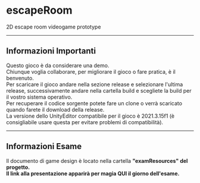# escapeRoom
2D escape room videogame prototype
<hr>
<h2>Informazioni Importanti</h2>
Questo gioco è da considerare una demo.<br>
Chiunque voglia collaborare, per migliorare il gioco o fare pratica, è il benvenuto.<br>
Per scaricare il gioco andare nella sezione release e selezionare l'ultima release, successivamente andare nella cartella build e scegliete la build per il vostro sistema operativo.<br>
Per recuperare il codice sorgente potete fare un clone o verrà scaricato quando farete il download della release.<br>
La versione dello UnityEditor compatibile per il gioco è 2021.3.15f1 (è consigliabile usare questa per evitare problemi di compatibilità).
<hr>
<h2>Informazioni Esame</h2>
Il documento di game design è locato nella cartella <b>"examResources"<b> del progetto.<br>
Il link alla presentazione apparirà per magia QUI il giorno dell'esame.
